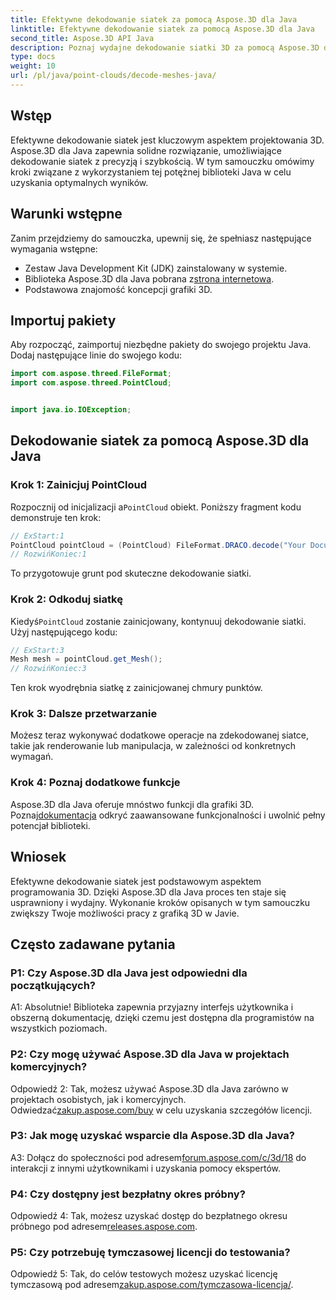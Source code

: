 ```yaml
---
title: Efektywne dekodowanie siatek za pomocą Aspose.3D dla Java
linktitle: Efektywne dekodowanie siatek za pomocą Aspose.3D dla Java
second_title: Aspose.3D API Java
description: Poznaj wydajne dekodowanie siatki 3D za pomocą Aspose.3D dla Java. Samouczek krok po kroku dla programistów.
type: docs
weight: 10
url: /pl/java/point-clouds/decode-meshes-java/
---
```

## Wstęp

Efektywne dekodowanie siatek jest kluczowym aspektem projektowania 3D. Aspose.3D dla Java zapewnia solidne rozwiązanie, umożliwiające dekodowanie siatek z precyzją i szybkością. W tym samouczku omówimy kroki związane z wykorzystaniem tej potężnej biblioteki Java w celu uzyskania optymalnych wyników.

## Warunki wstępne

Zanim przejdziemy do samouczka, upewnij się, że spełniasz następujące wymagania wstępne:

- Zestaw Java Development Kit (JDK) zainstalowany w systemie.
-  Biblioteka Aspose.3D dla Java pobrana z[strona internetowa](https://releases.aspose.com/3d/java/).
- Podstawowa znajomość koncepcji grafiki 3D.

## Importuj pakiety

Aby rozpocząć, zaimportuj niezbędne pakiety do swojego projektu Java. Dodaj następujące linie do swojego kodu:

```java
import com.aspose.threed.FileFormat;
import com.aspose.threed.PointCloud;


import java.io.IOException;
```

## Dekodowanie siatek za pomocą Aspose.3D dla Java

### Krok 1: Zainicjuj PointCloud

 Rozpocznij od inicjalizacji a`PointCloud` obiekt. Poniższy fragment kodu demonstruje ten krok:

```java
// ExStart:1
PointCloud pointCloud = (PointCloud) FileFormat.DRACO.decode("Your Document Directory" + "point_cloud_no_qp.drc");
// RozwińKoniec:1
```

To przygotowuje grunt pod skuteczne dekodowanie siatki.

### Krok 2: Odkoduj siatkę

 Kiedyś`PointCloud` zostanie zainicjowany, kontynuuj dekodowanie siatki. Użyj następującego kodu:

```java
// ExStart:3
Mesh mesh = pointCloud.get_Mesh();
// RozwińKoniec:3
```

Ten krok wyodrębnia siatkę z zainicjowanej chmury punktów.

### Krok 3: Dalsze przetwarzanie

Możesz teraz wykonywać dodatkowe operacje na zdekodowanej siatce, takie jak renderowanie lub manipulacja, w zależności od konkretnych wymagań.

### Krok 4: Poznaj dodatkowe funkcje

 Aspose.3D dla Java oferuje mnóstwo funkcji dla grafiki 3D. Poznaj[dokumentacja](https://reference.aspose.com/3d/java/) odkryć zaawansowane funkcjonalności i uwolnić pełny potencjał biblioteki.

## Wniosek

Efektywne dekodowanie siatek jest podstawowym aspektem programowania 3D. Dzięki Aspose.3D dla Java proces ten staje się usprawniony i wydajny. Wykonanie kroków opisanych w tym samouczku zwiększy Twoje możliwości pracy z grafiką 3D w Javie.

## Często zadawane pytania

### P1: Czy Aspose.3D dla Java jest odpowiedni dla początkujących?

A1: Absolutnie! Biblioteka zapewnia przyjazny interfejs użytkownika i obszerną dokumentację, dzięki czemu jest dostępna dla programistów na wszystkich poziomach.

### P2: Czy mogę używać Aspose.3D dla Java w projektach komercyjnych?

 Odpowiedź 2: Tak, możesz używać Aspose.3D dla Java zarówno w projektach osobistych, jak i komercyjnych. Odwiedzać[zakup.aspose.com/buy](https://purchase.aspose.com/buy) w celu uzyskania szczegółów licencji.

### P3: Jak mogę uzyskać wsparcie dla Aspose.3D dla Java?

 A3: Dołącz do społeczności pod adresem[forum.aspose.com/c/3d/18](https://forum.aspose.com/c/3d/18) do interakcji z innymi użytkownikami i uzyskania pomocy ekspertów.

### P4: Czy dostępny jest bezpłatny okres próbny?

 Odpowiedź 4: Tak, możesz uzyskać dostęp do bezpłatnego okresu próbnego pod adresem[releases.aspose.com](https://releases.aspose.com/).

### P5: Czy potrzebuję tymczasowej licencji do testowania?

 Odpowiedź 5: Tak, do celów testowych możesz uzyskać licencję tymczasową pod adresem[zakup.aspose.com/tymczasowa-licencja/](https://purchase.aspose.com/temporary-license/).
